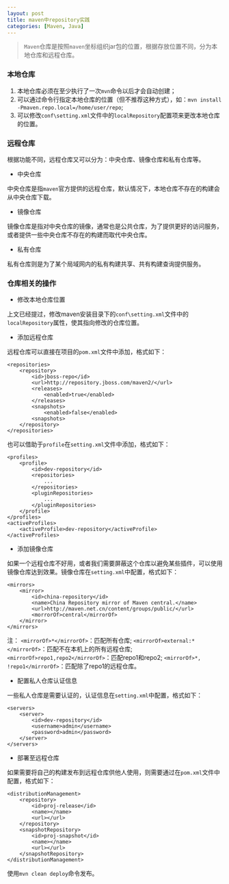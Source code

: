 ```yaml
---
layout: post
title: maven中repository实践
categories: [Maven, Java]
---
```


> `Maven`仓库是按照`maven`坐标组织jar包的位置，根据存放位置不同，分为本地仓库和远程仓库。

### 本地仓库

1. 本地仓库必须在至少执行了一次`mvn`命令以后才会自动创建；
2. 可以通过命令行指定本地仓库的位置（但不推荐这种方式），如：`mvn install -Pmaven.repo.local=/home/user/repo`;
3. 可以修改`conf\setting.xml`文件中的`localRepository`配置项来更改本地仓库的位置。

### 远程仓库

根据功能不同，远程仓库又可以分为：中央仓库、镜像仓库和私有仓库等。

- 中央仓库

中央仓库是指`maven`官方提供的远程仓库，默认情况下，本地仓库不存在的构建会从中央仓库下载。

- 镜像仓库

镜像仓库是指对中央仓库的镜像，通常也是公共仓库，为了提供更好的访问服务，或者提供一些中央仓库不存在的构建而取代中央仓库。

- 私有仓库

私有仓库则是为了某个局域网内的私有构建共享、共有构建查询提供服务。

### 仓库相关的操作

- 修改本地仓库位置

上文已经提过，修改maven安装目录下的`conf\setting.xml`文件中的`localRepository`属性，使其指向修改的仓库位置。

- 添加远程仓库

远程仓库可以直接在项目的`pom.xml`文件中添加，格式如下：

```
<repositories>
	<repository>
		<id>jboss-repo</id>
		<url>http://repository.jboss.com/maven2/</url>
		<releases>
			<enabled>true</enabled>
		</releases>
		<snapshots>
			<enabled>false</enabled>
		<snapshots>
	</repository>
</repositories>
```

也可以借助于`profile`在`setting.xml`文件中添加，格式如下：

```
<profiles>
	<profile>
		<id>dev-repository</id>
		<repositories>
			...
		</repositories>
		<pluginRepositories>
			...
		</pluginRepositories>
	</profile>
</profiles>
<activeProfiles>
	<activeProfile>dev-repository</activeProfile>
</activeProfiles>
```

- 添加镜像仓库

如果一个远程仓库不好用，或者我们需要屏蔽这个仓库以避免某些插件，可以使用镜像仓库达到效果。镜像仓库在`setting.xml`中配置，格式如下：

```
<mirrors>
	<mirror>
		<id>china-repository</id>
		<name>China Repository mirror of Maven central.</name>
		<url>http://maven.net.cn/content/groups/public/</url>
		<morrorOf>central</mirrorOf>
	</mirror>
</mirrors>
```

注：
`<mirrorOf>*</mirrorOf>`：匹配所有仓库;
`<mirrorOf>external:*</mirrorOf>`：匹配不在本机上的所有远程仓库;
`<mirrorOf>repo1,repo2</mirrorOf>`：匹配repo1和repo2;
`<mirrorOf>*, !repo1</mirrorOf>`：匹配除了repo1的远程仓库。

- 配置私人仓库认证信息

一些私人仓库是需要认证的，认证信息在`setting.xml`中配置，格式如下：

```
<servers>
	<server>
		<id>dev-repository</id>
		<username>admin</username>
		<password>admin</password>
	</server>
</servers>
```

- 部署至远程仓库

如果需要将自己的构建发布到远程仓库供他人使用，则需要通过在`pom.xml`文件中配置，格式如下：

```
<distributionManagement>
	<repository>
		<id>proj-release</id>
		<name></name>
		<url></url>
	</repository>
	<snapshotRepository>
		<id>proj-snapshot</id>
		<name></name>
		<url></url>
	</snapshotRepository>
</distributionManagement>
```

使用`mvn clean deploy`命令发布。